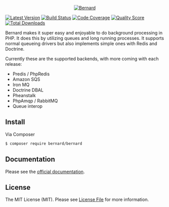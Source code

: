 <p align="center">
  <a href="http://bernard.rtfd.org">
    <img src="https://bernard.readthedocs.io/_static/img/logo_small@2x.png" alt="Bernard" />
  </a>
</p>

[![Latest Version](https://img.shields.io/github/release/bernardphp/bernard.svg?style=flat-square)](https://github.com/bernardphp/bernard/releases)
[![Build Status](https://img.shields.io/travis/bernardphp/bernard.svg?style=flat-square)](https://travis-ci.org/bernardphp/bernard)
[![Code Coverage](https://img.shields.io/scrutinizer/coverage/g/bernardphp/bernard.svg?style=flat-square)](https://scrutinizer-ci.com/g/bernardphp/bernard)
[![Quality Score](https://img.shields.io/scrutinizer/g/bernardphp/bernard.svg?style=flat-square)](https://scrutinizer-ci.com/g/bernardphp/bernard)
[![Total Downloads](https://img.shields.io/packagist/dt/bernard/bernard.svg?style=flat-square)](https://packagist.org/packages/bernard/bernard)

Bernard makes it super easy and enjoyable to do background processing in PHP.
It does this by utilizing queues and long running processes.
It supports normal queueing drivers but also implements simple ones with Redis and Doctrine.

Currently these are the supported backends, with more coming with each release:

- Predis / PhpRedis
- Amazon SQS
- Iron MQ
- Doctrine DBAL
- Pheanstalk
- PhpAmqp / RabbitMQ
- Queue interop


## Install

Via Composer

```bash
$ composer require bernard/bernard
```


## Documentation

Please see the [official documentation](https://bernard.readthedocs.org).


## License

The MIT License (MIT). Please see [License File](LICENSE) for more information.
